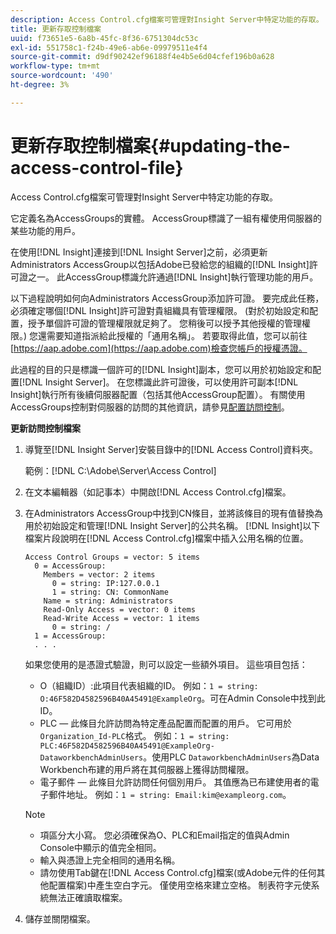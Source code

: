 ```yaml
---
description: Access Control.cfg檔案可管理對Insight Server中特定功能的存取。
title: 更新存取控制檔案
uuid: f73651e5-6a8b-45fc-8f36-6751304dc53c
exl-id: 551758c1-f24b-49e6-ab6e-09979511e4f4
source-git-commit: d9df90242ef96188f4e4b5e6d04cfef196b0a628
workflow-type: tm+mt
source-wordcount: '490'
ht-degree: 3%

---
```


# 更新存取控制檔案{#updating-the-access-control-file}

Access Control.cfg檔案可管理對Insight Server中特定功能的存取。

它定義名為AccessGroups的實體。 AccessGroup標識了一組有權使用伺服器的某些功能的用戶。

在使用[!DNL Insight]連接到[!DNL Insight Server]之前，必須更新Administrators AccessGroup以包括Adobe已發給您的組織的[!DNL Insight]許可證之一。 此AccessGroup標識允許通過[!DNL Insight]執行管理功能的用戶。

以下過程說明如何向Administrators AccessGroup添加許可證。 要完成此任務，必須確定哪個[!DNL Insight]許可證對貴組織具有管理權限。 (對於初始設定和配置，授予單個許可證的管理權限就足夠了。 您稍後可以授予其他授權的管理權限。) 您還需要知道指派給此授權的「通用名稱」。 若要取得此值，您可以前往[https://aap.adobe.com](https://aap.adobe.com)檢查您帳戶的授權憑證。

此過程的目的只是標識一個許可的[!DNL Insight]副本，您可以用於初始設定和配置[!DNL Insight Server]。 在您標識此許可證後，可以使用許可副本[!DNL Insight]執行所有後續伺服器配置（包括其他AccessGroup配置）。 有關使用AccessGroups控制對伺服器的訪問的其他資訊，請參見[配置訪問控制](../../../../home/c-inst-svr/c-admin-inst-svr/c-config-acs-ctrl/c-config-acs-ctrl.md#concept-ac385e870dbe4b57a72bf7266b60f93d)。

**更新訪問控制檔案**

1. 導覽至[!DNL Insight Server]安裝目錄中的[!DNL Access Control]資料夾。

   範例：[!DNL C:\Adobe\Server\Access Control]

1. 在文本編輯器（如記事本）中開啟[!DNL Access Control.cfg]檔案。
1. 在Administrators AccessGroup中找到CN條目，並將該條目的現有值替換為用於初始設定和管理[!DNL Insight Server]的公共名稱。 [!DNL Insight]以下檔案片段說明在[!DNL Access Control.cfg]檔案中插入公用名稱的位置。

   ```
   Access Control Groups = vector: 5 items 
     0 = AccessGroup: 
       Members = vector: 2 items 
         0 = string: IP:127.0.0.1 
         1 = string: CN: CommonName 
       Name = string: Administrators 
       Read-Only Access = vector: 0 items 
       Read-Write Access = vector: 1 items 
         0 = string: / 
     1 = AccessGroup: 
     . . . 
   ```

   如果您使用的是憑證式驗證，則可以設定一些額外項目。 這些項目包括：

   * O（組織ID）:此項目代表組織的ID。 例如：`1 = string: O:46F582D4582596B40A45491@ExampleOrg`。可在Admin Console中找到此ID。
   * PLC — 此條目允許訪問為特定產品配置而配置的用戶。 它可用於`Organization_Id-PLC`格式。 例如：`1 = string: PLC:46F582D4582596B40A45491@ExampleOrg-DataworkbenchAdminUsers`。使用PLC `DataworkbenchAdminUsers`為Data Workbench布建的用戶將在其伺服器上獲得訪問權限。
   * 電子郵件 — 此條目允許訪問任何個別用戶。 其值應為已布建使用者的電子郵件地址。 例如：`1 = string: Email:kim@exampleorg.com`。

   >[!NOTE]
   >
   >
   >    
   >    
   >    * 項區分大小寫。 您必須確保為O、PLC和Email指定的值與Admin Console中顯示的值完全相同。
   >    * 輸入與憑證上完全相同的通用名稱。
   >    * 請勿使用Tab鍵在[!DNL Access Control.cfg]檔案(或Adobe元件的任何其他配置檔案)中產生空白字元。 僅使用空格來建立空格。 制表符字元使系統無法正確讀取檔案。


1. 儲存並關閉檔案。
